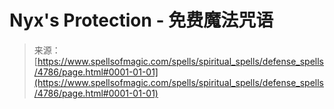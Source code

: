 <!--yml

category: 未分类

date: 2024-06-12 18:38:37

-->

# Nyx's Protection - 免费魔法咒语

> 来源：[https://www.spellsofmagic.com/spells/spiritual_spells/defense_spells/4786/page.html#0001-01-01](https://www.spellsofmagic.com/spells/spiritual_spells/defense_spells/4786/page.html#0001-01-01)
